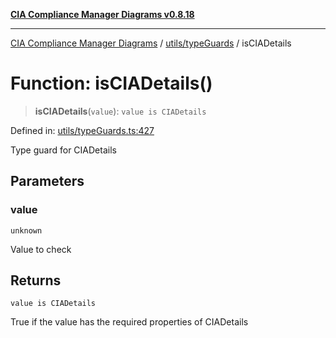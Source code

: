 [**CIA Compliance Manager Diagrams v0.8.18**](../../../README.md)

***

[CIA Compliance Manager Diagrams](../../../modules.md) / [utils/typeGuards](../README.md) / isCIADetails

# Function: isCIADetails()

> **isCIADetails**(`value`): `value is CIADetails`

Defined in: [utils/typeGuards.ts:427](https://github.com/Hack23/cia-compliance-manager/blob/509f2f6138f4e24aa7fe1ae9432ec1ccefbe5f32/src/utils/typeGuards.ts#L427)

Type guard for CIADetails

## Parameters

### value

`unknown`

Value to check

## Returns

`value is CIADetails`

True if the value has the required properties of CIADetails

